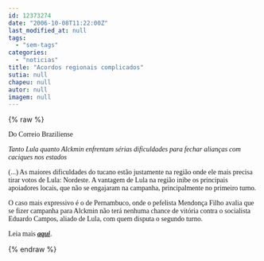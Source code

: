 ```yaml
---
id: 12373274
date: "2006-10-08T11:22:00Z"
last_modified_at: null
tags:
  - "sem-tags"
categories:
  - "noticias"
title: "Acordos regionais complicados"
sutia: null
chapeu: null
autor: null
imagem: null
---
```

{% raw %}
<p><P><FONT face=Verdana>Do Correio Braziliense</FONT></P></p>
<p><P><FONT face=Verdana><EM>Tanto Lula quanto Alckmin enfrentam sérias dificuldades para fechar alianças com caciques nos estados</EM></FONT></P></p>
<p><P><FONT face=Verdana>(...) </FONT><FONT face=Verdana>As maiores dificuldades do tucano estão justamente na região onde ele mais precisa tirar votos de Lula: Nordeste. A vantagem de Lula na região inibe os principais apoiadores locais, que não se engajaram na campanha, principalmente no primeiro turno. </FONT></P></p>
<p><P><FONT face=Verdana>O caso mais expressivo é o de Pernambuco, onde o pefelista Mendonça Filho avalia que se fizer campanha para Alckmin não terá nenhuma chance de vitória contra o socialista Eduardo Campos, aliado de Lula, com quem disputa o segundo turno. </FONT></P></p>
<p><P><FONT face=Verdana>Leia mais <STRONG><EM><A href=\"https://www2.correioweb.com.br/cbonline/politica/pri_pol_308.htm?\">aqui</A></EM></STRONG>.<BR></P></FONT> </p>
{% endraw %}